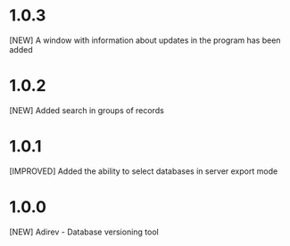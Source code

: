 # 1.0.3
[NEW] A window with information about updates in the program has been added

# 1.0.2
[NEW] Added search in groups of records

# 1.0.1
[IMPROVED] Added the ability to select databases in server export mode

# 1.0.0
[NEW] Adirev - Database versioning tool

